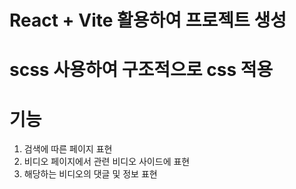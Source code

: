 # React + Vite 활용하여 프로젝트 생성

# scss 사용하여 구조적으로 css 적용

# 기능

1. 검색에 따른 페이지 표현
2. 비디오 페이지에서 관련 비디오 사이드에 표현
3. 해당하는 비디오의 댓글 및 정보 표현
